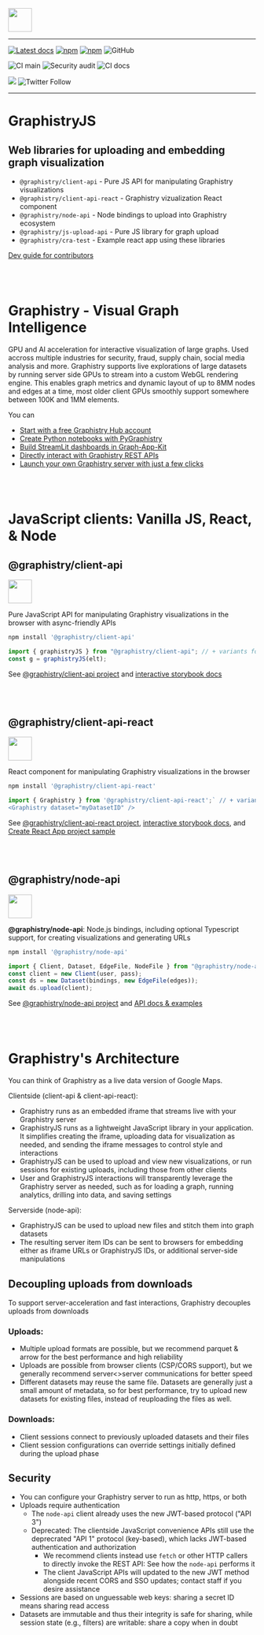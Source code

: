 <img height=48 src="https://hub.graphistry.com/static/assets/images/logo/banner_transparent_colored.png">


---

[![Latest docs](https://img.shields.io/badge/docs-latest-brightgreen)](https://graphistry.github.io/graphistry-js/)
[![npm](https://img.shields.io/npm/v/@graphistry/client-api?label=%40graphistry%2Fclient-api&logo=npm)](https://www.npmjs.com/package/ient-api)
[![npm](https://img.shields.io/npm/v/@graphistry/client-api?label=%40graphistry%2Fclient-api-react&logo=npm)](https://www.npmjs.com/package/@graphistry/client-api-react)
![GitHub](https://img.shields.io/github/license/graphistry/graphistry-js)

![CI main](https://github.com/graphistry/graphistry-js/workflows/CI/badge.svg) ![Security audit](https://github.com/graphistry/graphistry-js/workflows/Audit/badge.svg) ![CI docs](https://github.com/graphistry/graphistry-js/workflows/Storybook/badge.svg)

[<img src="https://img.shields.io/badge/slack-Graphistry%20chat-yellow.svg?logo=slack">](https://join.slack.com/t/graphistry-community/shared_invite/zt-53ik36w2-fpP0Ibjbk7IJuVFIRSnr6g)
![Twitter Follow](https://img.shields.io/twitter/follow/graphistry)

---

# GraphistryJS
## Web libraries for uploading and embedding graph visualization 

 - `@graphistry/client-api` - Pure JS API for manipulating Graphistry visualizations 
 - `@graphistry/client-api-react` - Graphistry vizualization React component
 - `@graphistry/node-api` - Node bindings to upload into Graphistry ecosystem
 - `@graphistry/js-upload-api` - Pure JS library for graph upload
 - `@graphistry/cra-test` - Example react app using these libraries

[Dev guide for contributors](./DEVELOP.md)

<br><br>

# Graphistry - Visual Graph Intelligence

GPU and AI acceleration for interactive visualization of large graphs. Used accross multiple industries for security, fraud, supply chain, social media analysis and more. Graphistry supports live explorations of large datasets by running server side GPUs to stream into a custom WebGL rendering engine. This enables graph metrics and dynamic layout of up to 8MM nodes and edges at a time, most older client GPUs smoothly support somewhere between 100K and 1MM elements.

You can 

- [Start with a free Graphistry Hub account](https://www.graphistry.com/get-started)
- [Create Python notebooks with PyGraphistry](https://github.com/graphistry/pygraphistry)
- [Build StreamLit dashboards in Graph-App-Kit](https://github.com/graphistry/graph-app-kit)
- [Directly interact with Graphistry REST APIs](https://hub.graphistry.com/docs/api/)
- [Launch your own Graphistry server with just a few clicks](https://www.graphistry.com/get-started)

<br><br>

# JavaScript clients: Vanilla JS, React, & Node

## @graphistry/client-api

<img height=48 src="http://3con14.biz/code/_data/js/intro/js-logo.png"/>

Pure JavaScript API for manipulating Graphistry visualizations in the browser with async-friendly APIs

```bash
npm install '@graphistry/client-api'
```

```javascript
import { graphistryJS } from "@graphistry/client-api"; // + variants for different bundling formats
const g = graphistryJS(elt);
```

See [@graphistry/client-api project](projects/client-api/README.md) and [interactive storybook docs](https://graphistry.github.io/graphistry-js/?path=/story/graphistry-vanilla-js)

<br><br>

## @graphistry/client-api-react

<img height=48 src="https://raw.githubusercontent.com/jalbertsr/logo-badge-images/master/img/react_logo.png"/>

React component for manipulating Graphistry visualizations in the browser

```bash
npm install '@graphistry/client-api-react'
```

```javascript
import { Graphistry } from '@graphistry/client-api-react';` // + variants for different bundling formats
<Graphistry dataset="myDatasetID" />
```

See [@graphistry/client-api-react project](projects/client-api-react/README.md), [interactive storybook docs](https://graphistry.github.io/graphistry-js/), and [Create React App project sample](projects/cra-test/README.md)

<br><br>

## @graphistry/node-api

<img height=48 src="https://raw.githubusercontent.com/caiogondim/javascript-server-side-logos/master/node.js/standard/454x128.png" />

**@graphistry/node-api**: Node.js bindings, including optional Typescript support, for creating visualizations and generating URLs

```bash
npm install '@graphistry/node-api'
```

```javascript
import { Client, Dataset, EdgeFile, NodeFile } from "@graphistry/node-api";
const client = new Client(user, pass);
const ds = new Dataset(bindings, new EdgeFile(edges));
await ds.upload(client);
```

See [@graphistry/node-api project](projects/node-api/README.md) and [API docs & examples](https://graphistry.github.io/graphistry-js/node-tsdocs/)

<br><br>

# Graphistry's Architecture

You can think of Graphistry as a live data version of Google Maps.

Clientside (client-api & client-api-react):

- Graphistry runs as an embedded iframe that streams live with your Graphistry server
- GraphistryJS runs as a lightweight JavaScript library in your application. It simplifies creating the iframe, uploading data for visualization as needed, and sending the iframe messages to control style and interactions
- GraphistryJS can be used to upload and view new visualizations, or run sessions for existing uploads, including those from other clients
- User and GraphistryJS interactions will transparently leverage the Graphistry server as needed, such as for loading a graph, running analytics, drilling into data, and saving settings

Serverside (node-api):

- GraphistryJS can be used to upload new files and stitch them into graph datasets
- The resulting server item IDs can be sent to browsers for embedding either as iframe URLs or GraphistryJS IDs, or additional server-side manipulations

## Decoupling uploads from downloads

To support server-acceleration and fast interactions, Graphistry decouples uploads from downloads

### Uploads:

- Multiple upload formats are possible, but we recommend parquet & arrow for the best performance and high reliability
- Uploads are possible from browser clients (CSP/CORS support), but we generally recommend server<>server communications for better speed
- Different datasets may reuse the same file. Datasets are generally just a small amount of metadata, so for best performance, try to upload new datasets for existing files, instead of reuploading the files as well.

### Downloads:

- Client sessions connect to previously uploaded datasets and their files
- Client session configurations can override settings initially defined during the upload phase

## Security

- You can configure your Graphistry server to run as http, https, or both
- Uploads require authentication
  - The `node-api` client already uses the new JWT-based protocol ("API 3")
  - Deprecated: The clientside JavaScript convenience APIs still use the deprecrated "API 1" protocol (key-based), which lacks JWT-based authentication and authorization
    - We recommend clients instead use `fetch` or other HTTP callers to directly invoke the REST API: See how the `node-api` performs it
    - The client JavaScript APIs will updated to the new JWT method alongside recent CORS and SSO updates; contact staff if you desire assistance
- Sessions are based on unguessable web keys: sharing a secret ID means sharing read access
- Datasets are immutable and thus their integrity is safe for sharing, while session state (e.g., filters) are writable: share a copy when in doubt
